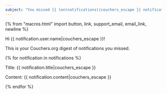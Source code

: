 ```yaml
---
subject: "You missed {{ len(notifications)|couchers_escape }} notifications on Couchers.org"
---
```


{% from "macros.html" import button, link, support_email, email_link, newline %}

Hi {{ notification.user.name|couchers_escape }}!

This is your Couchers.org digest of notifications you missed.

{% for notification in notifications %}

Title: {{ notification.title|couchers_escape }}

Content: {{ notification.content|couchers_escape }}

{% endfor %}
